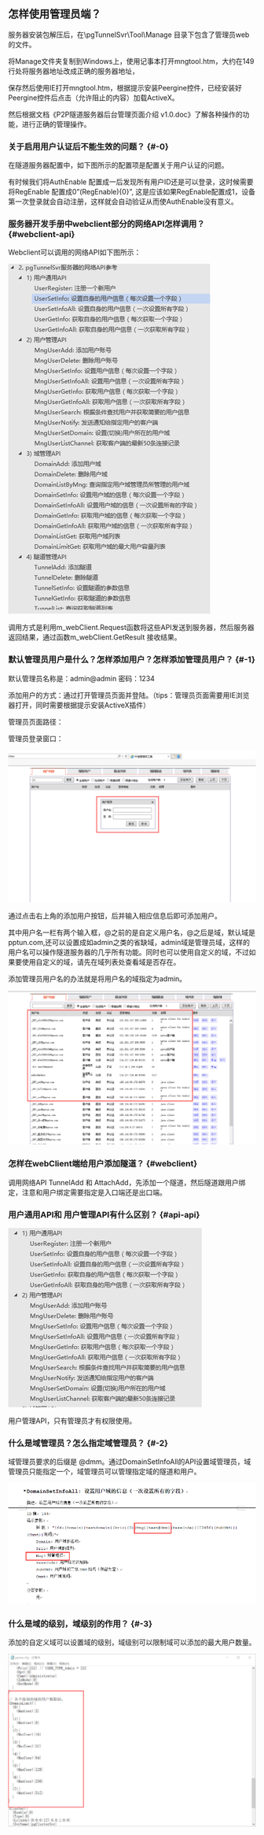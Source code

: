 ## 怎样使用管理员端？

服务器安装包解压后，在\pgTunnelSvr\Tool\Manage 目录下包含了管理员web的文件。

将Manage文件夹复制到Windows上，使用记事本打开mngtool.htm，大约在149行处将服务器地址改成正确的服务器地址，

保存然后使用IE打开mngtool.htm，根据提示安装Peergine控件，已经安装好Peergine控件后点击（允许阻止的内容）加载ActiveX。

然后根据文档《P2P隧道服务器后台管理页面介绍 v1.0.doc》了解各种操作的功能，进行正确的管理操作。

### 关于启用用户认证后不能生效的问题？ {#-0}

在隧道服务器配置中，如下图所示的配置项是配置关于用户认证的问题。

有时候我们将AuthEnable 配置成一后发现所有用户ID还是可以登录，这时候需要将RegEnable 配置成0”(RegEnable){0}”, 这是应该如果RegEnable配置成1，设备第一次登录就会自动注册，这样就会自动验证从而使AuthEnable没有意义。

### 服务器开发手册中webclient部分的网络API怎样调用？ {#webclient-api}

Webclient可以调用的网络API如下图所示：

![](..\assets\image002.png)

调用方式是利用m_webClient.Request函数将这些API发送到服务器，然后服务器返回结果，通过函数m_webClient.GetResult 接收结果。

### 默认管理员用户是什么？怎样添加用户？怎样添加管理员用户？ {#-1}

默认管理员名称是：admin@admin 密码：1234

添加用户的方式：通过打开管理员页面并登陆。（tips：管理员页面需要用IE浏览器打开，同时需要根据提示安装ActiveX插件）

管理员页面路径：

管理员登录窗口：

![](..\assets\image003.png)

通过点击右上角的添加用户按钮，后并输入相应信息后即可添加用户。

其中用户名一栏有两个输入框，@之前的是自定义用户名，@之后是域，默认域是pptun.com,还可以设置成如admin之类的省缺域，admin域是管理员域，这样的用户名可以操作隧道服务器的几乎所有功能。同时也可以使用自定义的域，不过如果要使用自定义的域，请先在域列表处查看域是否存在。

添加管理员用户名的办法就是将用户名的域指定为admin。

![](..\assets\image004.png)

### 怎样在webClient端给用户添加隧道？ {#webclient}

调用网络API TunnelAdd 和 AttachAdd，先添加一个隧道，然后隧道跟用户绑定，注意和用户绑定需要指定是入口端还是出口端。

### 用户通用API和 用户管理API有什么区别？ {#api-api}

![](..\assets\u7`yq}f0efk25_{91pxhh.png)

用户管理API，只有管理员才有权限使用。

### 什么是域管理员？怎么指定域管理员？ {#-2}

域管理员要求的后缀是 @dmm。通过DomainSetInfoAll的API设置域管理员，域管理员只能指定一个，域管理员可以管理指定域的隧道和用户。

![](..\assets\6}fqi2sv494h5sccu_1lo.png)

### 什么是域的级别，域级别的作用？ {#-3}

添加的自定义域可以设置域的级别，域级别可以限制域可以添加的最大用户数量。

![](..\assets\o{az0id21a8[d8l~[lt3j.png)